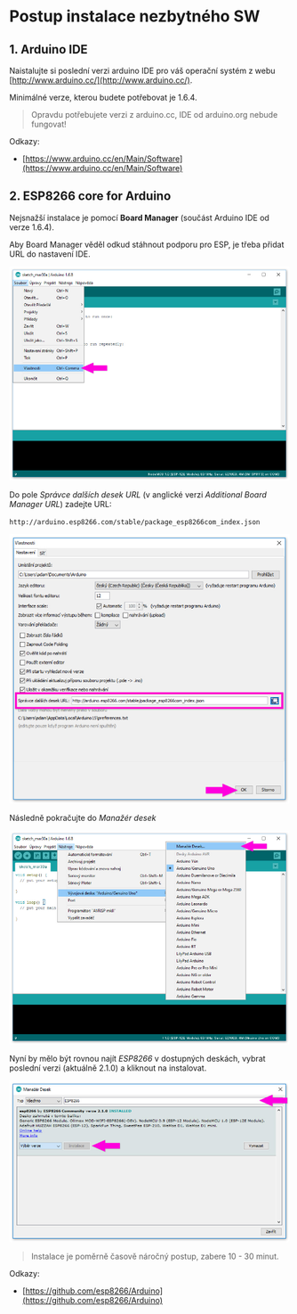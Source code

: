# Postup instalace nezbytného SW

## 1. Arduino IDE

Naistalujte si poslední verzi arduino IDE pro váš operační systém z webu [http://www.arduino.cc/](http://www.arduino.cc/). 

Minimálné verze, kterou budete potřebovat je 1.6.4.

> Opravdu potřebujete verzi z arduino.cc, IDE od arduino.org nebude fungovat!

Odkazy:

- [https://www.arduino.cc/en/Main/Software](https://www.arduino.cc/en/Main/Software)

## 2. ESP8266 core for Arduino

Nejsnažší instalace je pomocí **Board Manager** (součást Arduino IDE od verze 1.6.4). 

Aby Board Manager věděl odkud stáhnout podporu pro ESP, je třeba přidat URL do nastavení IDE.

![Menu](.images/arduino-ide-1.jpg)

Do pole *Správce dalších desek URL* (v anglické verzi *Additional Board Manager URL*) zadejte URL:

`http://arduino.esp8266.com/stable/package_esp8266com_index.json`

![Vlastnosti](.images/arduino-ide-2.jpg)

Následně pokračujte do *Manažér desek*

![Menu](.images/arduino-ide-3.jpg)

Nyní by mělo být rovnou najít *ESP8266* v dostupných deskách, vybrat poslední verzi (aktuálně 2.1.0) a kliknout na instalovat.

![Menu](.images/arduino-ide-4.jpg)

> Instalace je poměrně časově náročný postup, zabere 10 - 30 minut.


Odkazy:

- [https://github.com/esp8266/Arduino](https://github.com/esp8266/Arduino)